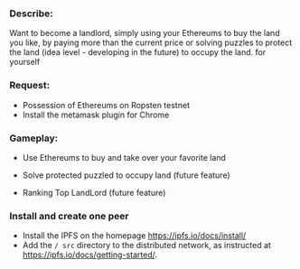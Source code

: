 ### Describe:

Want to become a landlord, simply using your Ethereums to buy the land you like, by paying more than the current price or solving puzzles to protect the land (idea level - developing in the future) to occupy the land. for yourself

### Request:
- Possession of Ethereums on Ropsten testnet
- Install the metamask plugin for Chrome

### Gameplay:

- Use Ethereums to buy and take over your favorite land

- Solve protected puzzled to occupy land (future feature)

- Ranking Top LandLord (future feature)


### Install and create one peer

- Install the IPFS on the homepage https://ipfs.io/docs/install/
- Add the `/ src` directory to the distributed network, as instructed at https://ipfs.io/docs/getting-started/.